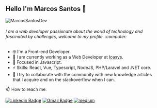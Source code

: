 ## Hello I'm Marcos Santos 👋
<img src="https://komarev.com/ghpvc/?username=MarcosSantosDev&label=Profile%20views&color=0e75b6&style=flat" alt="MarcosSantosDev" />
<h6><i> I am a web developer passionate about the world of technology and fascinated by challenges, welcome to my profile.</i> :computer:</h6>

- :nerd_face: I'm a Front-end Developer.
- 🔭 I am currently working as a Web Developer at [Ioasys](https://ioasys.com.br/).
- 🌱 Focused in Javascript.
- ⚡ Skills: React, Vue, Typescript, NodeJS, PHP/Laravel and .NET core.
- :open_hands: I try to collaborate with the community with new knowledge articles that I acquire and on the stackoverflow when I can.

<p align="left">  📫 How to reach me:
 
[![Linkedin Badge](https://img.shields.io/badge/-MarcosSantos-blue?style=flat-square&logo=Linkedin&logoColor=white&link=https://www.linkedin.com/in/marcossantosdev/)](https://www.linkedin.com/in/marcossantosdev/) 
[![Gmail Badge](https://img.shields.io/badge/-marcosadriano034@gmail.com-c14438?style=flat-square&logo=Gmail&logoColor=white&link=mailto:marcosadriano034@gmail.com)](mailto:marcosadriano034@gmail.com)
<a href="https://medium.com/@marcossantosdev" rel="nofollow">
	<img src="https://camo.githubusercontent.com/5b133451a151a26231268741caa939ddd33d1e24/68747470733a2f2f696d672e736869656c64732e696f2f62616467652f6d656469756d2d626c61636b3f267374796c653d666c61742d737175617265266c6f676f3d6d656469756d266c6f676f436f6c6f723d7768697465" alt="medium" data-canonical-src="https://img.shields.io/badge/medium-black?&amp;style=flat-square&amp;logo=medium&amp;logoColor=white" style="max-width:100%;">
</a>
</p>
